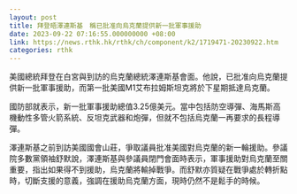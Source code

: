 ```yaml
---
layout: post
title: 拜登晤澤連斯基　稱已批准向烏克蘭提供新一批軍事援助
date: 2023-09-22 07:16:55.000000000 +08:00
link: https://news.rthk.hk/rthk/ch/component/k2/1719471-20230922.htm
categories: rthk
---
```


美國總統拜登在白宮與到訪的烏克蘭總統澤連斯基會面。他說，已批准向烏克蘭提供新一批軍事援助，而第一批美國M1艾布拉姆斯坦克將於下星期抵達烏克蘭。

國防部就表示，新一批軍事援助總值3.25億美元。當中包括防空導彈、海馬斯高機動性多管火箭系統、反坦克武器和炮彈，但就不包括烏克蘭一再要求的長程導彈。

澤連斯基之前到訪美國國會山莊，爭取議員批准美國對烏克蘭的新一輪援助。參議院多數黨領袖舒默說，澤連斯基與參議員閉門會面時表示，軍事援助對烏克蘭至關重要，指出如果得不到援助，烏克蘭將輸掉戰爭。而舒默亦質疑在戰爭處於轉折點時，切斷支援的意義，強調在援助烏克蘭方面，現時仍然不是鬆手的時候。
